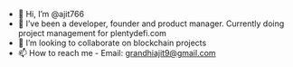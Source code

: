 - 👋 Hi, I’m @ajit766
- 👀 I’ve been a developer, founder and product manager. Currently doing project management for plentydefi.com
- 💞️ I’m looking to collaborate on blockchain projects
- 📫 How to reach me - Email: grandhiajit9@gmail.com

<!---
ajit766/ajit766 is a ✨ special ✨ repository because its `README.md` (this file) appears on your GitHub profile.
You can click the Preview link to take a look at your changes.
--->

